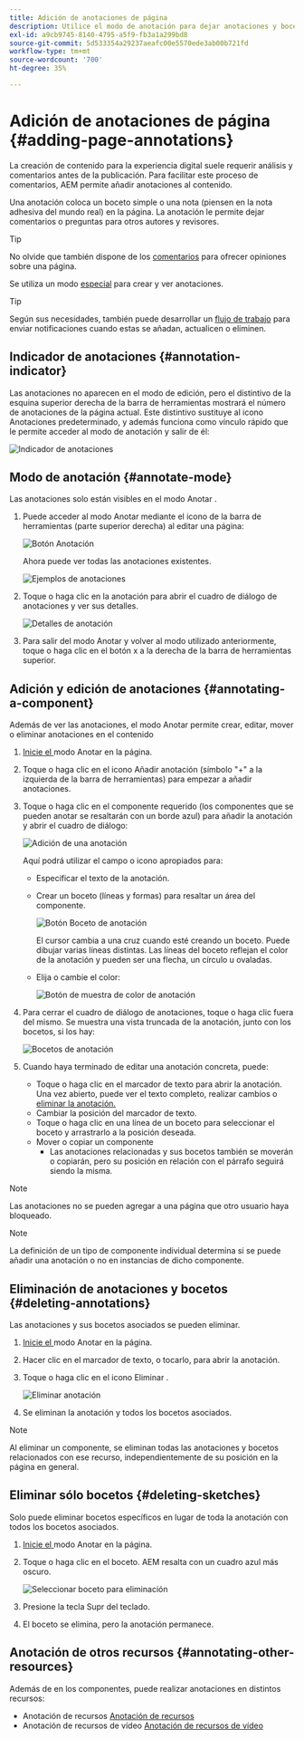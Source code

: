 ```yaml
---
title: Adición de anotaciones de página
description: Utilice el modo de anotación para dejar anotaciones y bocetos en páginas, ya que utilizaría notas adhesivas para ayudarle en el proceso de revisión de contenido
exl-id: a9cb9745-8140-4795-a5f9-fb3a1a299bd8
source-git-commit: 5d533354a29237aeafc00e5570ede3ab00b721fd
workflow-type: tm+mt
source-wordcount: '700'
ht-degree: 35%

---
```


# Adición de anotaciones de página {#adding-page-annotations}

La creación de contenido para la experiencia digital suele requerir análisis y comentarios antes de la publicación. Para facilitar este proceso de comentarios, AEM permite añadir anotaciones al contenido.

Una anotación coloca un boceto simple o una nota (piensen en la nota adhesiva del mundo real) en la página. La anotación le permite dejar comentarios o preguntas para otros autores y revisores.

>[!TIP]
>
>No olvide que también dispone de los [comentarios](/help/sites-cloud/authoring/getting-started/basic-handling.md#timeline) para ofrecer opiniones sobre una página.

Se utiliza un modo [especial](/help/sites-cloud/authoring/fundamentals/environment-tools.md#page-modes) para crear y ver anotaciones.

>[!TIP]
>
>Según sus necesidades, también puede desarrollar un [flujo de trabajo](/help/sites-cloud/authoring/workflows/overview.md) para enviar notificaciones cuando estas se añadan, actualicen o eliminen.

## Indicador de anotaciones {#annotation-indicator}

Las anotaciones no aparecen en el modo de edición, pero el distintivo de la esquina superior derecha de la barra de herramientas mostrará el número de anotaciones de la página actual. Este distintivo sustituye al icono Anotaciones predeterminado, y además funciona como vínculo rápido que le permite acceder al modo de anotación y salir de él:

![Indicador de anotaciones](/help/sites-cloud/authoring/assets/annotation-indicator.png)

## Modo de anotación {#annotate-mode}

Las anotaciones solo están visibles en el modo Anotar .

1. Puede acceder al modo Anotar mediante el icono de la barra de herramientas (parte superior derecha) al editar una página:

   ![Botón Anotación](/help/sites-cloud/authoring/assets/annotations.png)

   Ahora puede ver todas las anotaciones existentes.

   ![Ejemplos de anotaciones](/help/sites-cloud/authoring/assets/annotation-sketches.png)

1. Toque o haga clic en la anotación para abrir el cuadro de diálogo de anotaciones y ver sus detalles.

   ![Detalles de anotación](/help/sites-cloud/authoring/assets/annotation-sketches.png)

1. Para salir del modo Anotar y volver al modo utilizado anteriormente, toque o haga clic en el botón x a la derecha de la barra de herramientas superior.

## Adición y edición de anotaciones {#annotating-a-component}

Además de ver las anotaciones, el modo Anotar permite crear, editar, mover o eliminar anotaciones en el contenido

1. [Inicie el ](#annotate-mode) modo Anotar en la página.

1. Toque o haga clic en el icono Añadir anotación (símbolo &quot;+&quot; a la izquierda de la barra de herramientas) para empezar a añadir anotaciones.

1. Toque o haga clic en el componente requerido (los componentes que se pueden anotar se resaltarán con un borde azul) para añadir la anotación y abrir el cuadro de diálogo:

   ![Adición de una anotación](/help/sites-cloud/authoring/assets/annotation-adding.png)

   Aquí podrá utilizar el campo o icono apropiados para:

   * Especificar el texto de la anotación.
   * Crear un boceto (líneas y formas) para resaltar un área del componente.

      ![Botón Boceto de anotación](/help/sites-cloud/authoring/assets/annotation-sketch.png)

      El cursor cambia a una cruz cuando esté creando un boceto. Puede dibujar varias líneas distintas. Las líneas del boceto reflejan el color de la anotación y pueden ser una flecha, un círculo u ovaladas.

   * Elija o cambie el color:

      ![Botón de muestra de color de anotación](/help/sites-cloud/authoring/assets/annotation-color-swatch.png)

1. Para cerrar el cuadro de diálogo de anotaciones, toque o haga clic fuera del mismo. Se muestra una vista truncada de la anotación, junto con los bocetos, si los hay:

   ![Bocetos de anotación](/help/sites-cloud/authoring/assets/annotation-sketches.png)

1. Cuando haya terminado de editar una anotación concreta, puede:

   * Toque o haga clic en el marcador de texto para abrir la anotación. Una vez abierto, puede ver el texto completo, realizar cambios o [eliminar la anotación.](#deleting-annotations)
   * Cambiar la posición del marcador de texto.
   * Toque o haga clic en una línea de un boceto para seleccionar el boceto y arrastrarlo a la posición deseada.
   * Mover o copiar un componente
      * Las anotaciones relacionadas y sus bocetos también se moverán o copiarán, pero su posición en relación con el párrafo seguirá siendo la misma.


>[!NOTE]
>
>Las anotaciones no se pueden agregar a una página que otro usuario haya bloqueado.

>[!NOTE]
>
>La definición de un tipo de componente individual determina si se puede añadir una anotación o no en instancias de dicho componente.

## Eliminación de anotaciones y bocetos {#deleting-annotations}

Las anotaciones y sus bocetos asociados se pueden eliminar.

1. [Inicie el ](#annotate-mode) modo Anotar en la página.

1. Hacer clic en el marcador de texto, o tocarlo, para abrir la anotación.

1. Toque o haga clic en el icono Eliminar .

   ![Eliminar anotación](/help/sites-cloud/authoring/assets/annotation-delete.png)

1. Se eliminan la anotación y todos los bocetos asociados.

>[!NOTE]
>
>Al eliminar un componente, se eliminan todas las anotaciones y bocetos relacionados con ese recurso, independientemente de su posición en la página en general.

## Eliminar sólo bocetos {#deleting-sketches}

Solo puede eliminar bocetos específicos en lugar de toda la anotación con todos los bocetos asociados.

1. [Inicie el ](#annotate-mode) modo Anotar en la página.

1. Toque o haga clic en el boceto. AEM resalta con un cuadro azul más oscuro.

   ![Seleccionar boceto para eliminación](/help/sites-cloud/authoring/assets/annotation-sketch-delete.png)

1. Presione la tecla Supr del teclado.

1. El boceto se elimina, pero la anotación permanece.

## Anotación de otros recursos {#annotating-other-resources}

Además de en los componentes, puede realizar anotaciones en distintos recursos:

* Anotación de recursos [Anotación de recursos](/help/assets/manage-digital-assets.md#annotating)
* Anotación de recursos de vídeo [Anotación de recursos de vídeo](/help/assets/manage-video-assets.md#annotate-video-assets)
